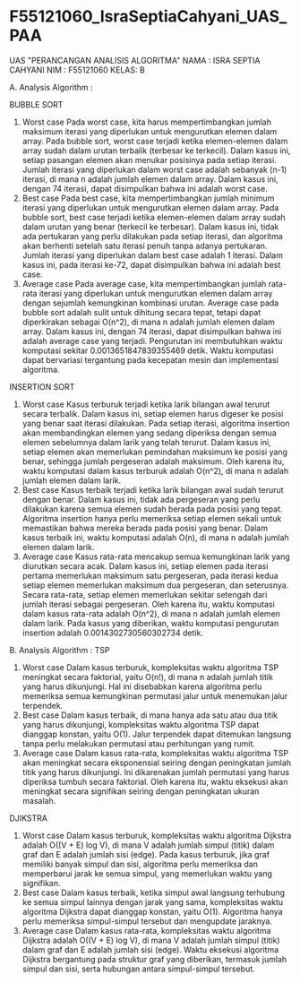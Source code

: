 # F55121060_IsraSeptiaCahyani_UAS_PAA

UAS "PERANCANGAN ANALISIS ALGORITMA"
NAMA : ISRA SEPTIA CAHYANI
NIM  : F55121060
KELAS: B

A. Analysis Algorithm :

   BUBBLE SORT
   1. Worst case
      Pada worst case, kita harus mempertimbangkan jumlah maksimum iterasi yang diperlukan untuk mengurutkan elemen dalam array. Pada bubble sort, worst case terjadi ketika
      elemen-elemen dalam array sudah dalam urutan terbalik (terbesar ke terkecil). Dalam kasus ini, setiap pasangan elemen akan menukar posisinya pada setiap iterasi.
      Jumlah iterasi yang diperlukan dalam worst case adalah sebanyak (n-1) iterasi, di mana n adalah jumlah elemen dalam array. Dalam kasus ini, dengan 74 iterasi,
      dapat disimpulkan bahwa ini adalah worst case.
   3. Best case
      Pada best case, kita mempertimbangkan jumlah minimum iterasi yang diperlukan untuk mengurutkan elemen dalam array. Pada bubble sort, best case terjadi ketika
      elemen-elemen dalam array sudah dalam urutan yang benar (terkecil ke terbesar). Dalam kasus ini, tidak ada pertukaran yang perlu dilakukan pada setiap iterasi,
      dan algoritma akan berhenti setelah satu iterasi penuh tanpa adanya pertukaran. Jumlah iterasi yang diperlukan dalam best case adalah 1 iterasi. Dalam kasus ini,
      pada iterasi ke-72, dapat disimpulkan bahwa ini adalah best case.
   5. Average case
      Pada average case, kita mempertimbangkan jumlah rata-rata iterasi yang diperlukan untuk mengurutkan elemen dalam array dengan sejumlah kemungkinan kombinasi urutan.
      Average case pada bubble sort adalah sulit untuk dihitung secara tepat, tetapi dapat diperkirakan sebagai O(n^2), di mana n adalah jumlah elemen dalam array.
      Dalam kasus ini, dengan 74 iterasi, dapat disimpulkan bahwa ini adalah average case yang terjadi.
    Pengurutan ini membutuhkan waktu komputasi sekitar 0.0013651847839355469 detik. Waktu komputasi dapat bervariasi tergantung pada kecepatan mesin dan implementasi algoritma.

   INSERTION SORT
   1. Worst case
      Kasus terburuk terjadi ketika larik bilangan awal terurut secara terbalik. Dalam kasus ini, setiap elemen harus digeser ke posisi yang benar saat iterasi dilakukan.
      Pada setiap iterasi, algoritma insertion akan membandingkan elemen yang sedang diperiksa dengan semua elemen sebelumnya dalam larik yang telah terurut.
      Dalam kasus ini, setiap elemen akan memerlukan pemindahan maksimum ke posisi yang benar, sehingga jumlah pergeseran adalah maksimum. Oleh karena itu,
      waktu komputasi dalam kasus terburuk adalah O(n^2), di mana n adalah jumlah elemen dalam larik.
   3. Best case
      Kasus terbaik terjadi ketika larik bilangan awal sudah terurut dengan benar. Dalam kasus ini, tidak ada pergeseran yang perlu dilakukan karena semua elemen sudah
      berada pada posisi yang tepat. Algoritma insertion hanya perlu memeriksa setiap elemen sekali untuk memastikan bahwa mereka berada pada posisi yang benar.
      Dalam kasus terbaik ini, waktu komputasi adalah O(n), di mana n adalah jumlah elemen dalam larik.
   5. Average case
      Kasus rata-rata mencakup semua kemungkinan larik yang diurutkan secara acak. Dalam kasus ini, setiap elemen pada iterasi pertama memerlukan maksimum satu pergeseran,
      pada iterasi kedua setiap elemen memerlukan maksimum dua pergeseran, dan seterusnya. Secara rata-rata, setiap elemen memerlukan sekitar setengah dari jumlah iterasi
      sebagai pergeseran. Oleh karena itu, waktu komputasi dalam kasus rata-rata adalah O(n^2), di mana n adalah jumlah elemen dalam larik.
    Pada kasus yang diberikan, waktu komputasi pengurutan insertion adalah 0.0014302730560302734 detik.

      
B. Analysis Algorithm :
   TSP
   1. Worst case
      Dalam kasus terburuk, kompleksitas waktu algoritma TSP meningkat secara faktorial, yaitu O(n!), di mana n adalah jumlah titik yang harus dikunjungi.
      Hal ini disebabkan karena algoritma perlu memeriksa semua kemungkinan permutasi jalur untuk menemukan jalur terpendek.
   3. Best case
      Dalam kasus terbaik, di mana hanya ada satu atau dua titik yang harus dikunjungi, kompleksitas waktu algoritma TSP dapat dianggap konstan, yaitu O(1).
      Jalur terpendek dapat ditemukan langsung tanpa perlu melakukan permutasi atau perhitungan yang rumit.
   5. Average case
      Dalam kasus rata-rata, kompleksitas waktu algoritma TSP akan meningkat secara eksponensial seiring dengan peningkatan jumlah titik yang harus dikunjungi.
      Ini dikarenakan jumlah permutasi yang harus diperiksa tumbuh secara faktorial. Oleh karena itu, waktu eksekusi akan meningkat secara signifikan seiring
      dengan peningkatan ukuran masalah.
      
   DJIKSTRA
   1. Worst case
      Dalam kasus terburuk, kompleksitas waktu algoritma Dijkstra adalah O((V + E) log V), di mana V adalah jumlah simpul (titik) dalam graf dan E adalah jumlah
      sisi (edge). Pada kasus terburuk, jika graf memiliki banyak simpul dan sisi, algoritma perlu memeriksa dan memperbarui jarak ke semua simpul, yang memerlukan
      waktu yang signifikan.
   3. Best case
      Dalam kasus terbaik, ketika simpul awal langsung terhubung ke semua simpul lainnya dengan jarak yang sama, kompleksitas waktu algoritma Dijkstra dapat
      dianggap konstan, yaitu O(1). Algoritma hanya perlu memeriksa simpul-simpul tersebut dan mengupdate jaraknya.
   4. Average case
      Dalam kasus rata-rata, kompleksitas waktu algoritma Dijkstra adalah O((V + E) log V), di mana V adalah jumlah simpul (titik) dalam graf dan E adalah
      jumlah sisi (edge). Waktu eksekusi algoritma Dijkstra bergantung pada struktur graf yang diberikan, termasuk jumlah simpul dan sisi, serta hubungan antara
      simpul-simpul tersebut.
